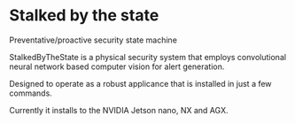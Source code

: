 # Stalked by the state

Preventative/proactive security state machine

StalkedByTheState is a physical security system that employs convolutional neural network based computer vision for alert generation.

Designed to operate as a robust applicance that is installed in just a few commands.

Currently it installs to the NVIDIA Jetson nano, NX and AGX.

